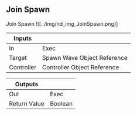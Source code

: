 ## Join Spawn
Join Spawn
![[../img/nd_img_JoinSpawn.png]]

|Inputs||
|--|--|
| In | Exec |
| Target | Spawn Wave Object Reference |
| Controller | Controller Object Reference |

|Outputs||
|--|--|
| Out | Exec |
| Return Value | Boolean |
